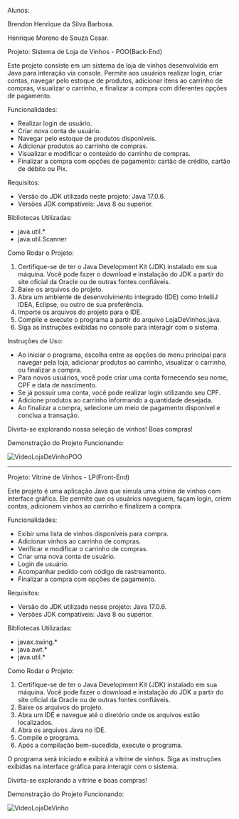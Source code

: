 
Alunos:

Brendon Henrique da Silva Barbosa.  

Henrique Moreno de Souza Cesar.

Projeto: Sistema de Loja de Vinhos - POO(Back-End)

Este projeto consiste em um sistema de loja de vinhos desenvolvido em Java para interação via console. Permite aos usuários realizar login, criar contas, navegar pelo estoque de produtos, adicionar itens ao carrinho de compras, visualizar o carrinho, e finalizar a compra com diferentes opções de pagamento.

Funcionalidades:

* Realizar login de usuário.
* Criar nova conta de usuário.
* Navegar pelo estoque de produtos disponíveis.
* Adicionar produtos ao carrinho de compras.
* Visualizar e modificar o conteúdo do carrinho de compras.
* Finalizar a compra com opções de pagamento: cartão de crédito, cartão de débito ou Pix.

Requisitos:

* Versão do JDK utilizada neste projeto: Java 17.0.6.
* Versões JDK compatíveis: Java 8 ou superior.

Bibliotecas Utilizadas:

* java.util.*
* java.util.Scanner

Como Rodar o Projeto:

1. Certifique-se de ter o Java Development Kit (JDK) instalado em sua máquina. Você pode fazer o download e instalação do JDK a partir do site oficial da Oracle ou de outras fontes confiáveis.
2. Baixe os arquivos do projeto.
3. Abra um ambiente de desenvolvimento integrado (IDE) como IntelliJ IDEA, Eclipse, ou outro de sua preferência.
4. Importe os arquivos do projeto para o IDE.
5. Compile e execute o programa a partir do arquivo LojaDeVinhos.java.
6. Siga as instruções exibidas no console para interagir com o sistema.

Instruções de Uso:

* Ao iniciar o programa, escolha entre as opções do menu principal para navegar pela loja, adicionar produtos ao carrinho, visualizar o carrinho, ou finalizar a compra.
* Para novos usuários, você pode criar uma conta fornecendo seu nome, CPF e data de nascimento.
* Se já possuir uma conta, você pode realizar login utilizando seu CPF.
* Adicione produtos ao carrinho informando a quantidade desejada.
* Ao finalizar a compra, selecione um meio de pagamento disponível e conclua a transação.

Divirta-se explorando nossa seleção de vinhos! Boas compras!

Demonstração do Projeto Funcionando:

![VideoLojaDeVinhoPOO](https://github.com/Brendon1704/Loja-de-Vinho/assets/114191235/be3abbe7-9f0f-430d-a0e5-f57f926e4687)

**************************************************************************************************************************

Projeto: Vitrine de Vinhos - LP(Front-End) 

Este projeto é uma aplicação Java que simula uma vitrine de vinhos com interface gráfica. Ele permite que os usuários naveguem, façam login, criem contas, adicionem vinhos ao carrinho e finalizem a compra.

Funcionalidades:

* Exibir uma lista de vinhos disponíveis para compra.
* Adicionar vinhos ao carrinho de compras.
* Verificar e modificar o carrinho de compras.
* Criar uma nova conta de usuário.
* Login de usuário.
* Acompanhar pedido com código de rastreamento.
* Finalizar a compra com opções de pagamento.

Requisitos:

* Versão do JDK utilizada nesse projeto: Java 17.0.6.
* Versões JDK compatíveis: Java 8 ou superior.

Bibliotecas Utilizadas:

* javax.swing.*
* java.awt.*
* java.util.*

Como Rodar o Projeto:

1. Certifique-se de ter o Java Development Kit (JDK) instalado em sua máquina. Você pode fazer o download e instalação do JDK a partir do site oficial da Oracle ou de outras fontes confiáveis.
2. Baixe os arquivos do projeto.
3. Abra um IDE e navegue até o diretório onde os arquivos estão localizados.
4. Abra os arquivos Java no IDE.
5. Compile o programa.
6. Após a compilação bem-sucedida, execute o programa.

O programa será iniciado e exibirá a vitrine de vinhos. Siga as instruções exibidas na interface gráfica para interagir com o sistema.

Divirta-se explorando a vitrine e boas compras!

Demonstração do Projeto Funcionando:

![VideoLojaDeVinho](https://github.com/Brendon1704/Loja-de-Vinho/assets/114191235/ee2e418f-4210-4252-b6fd-5d1dd03f74c4)
